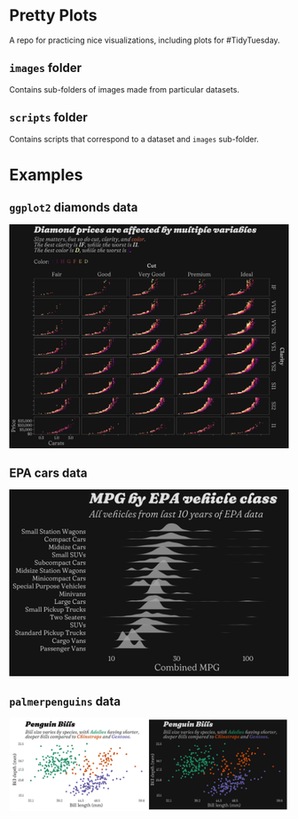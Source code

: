 # Pretty Plots

A repo for practicing nice visualizations, including plots for #TidyTuesday.

## `images` folder

Contains sub-folders of images made from particular datasets.

## `scripts` folder

Contains scripts that correspond to a dataset and `images` sub-folder.

# Examples

## `ggplot2` diamonds data

![](images/diamonds/diamond_price_facets.jpg)

## EPA cars data

![](images/cars_epa/mpg_ridges_byclass_last10years.jpg)

## `palmerpenguins` data

![](images/penguins/penguin_bills_both.jpg)


